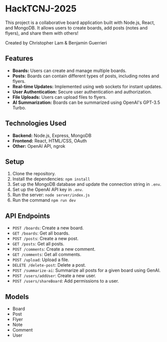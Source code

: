 # HackTCNJ-2025

This project is a collaborative board application built with Node.js, React, and MongoDB. It allows users to create boards, add posts (notes and flyers), and share them with others!

Created by Christopher Lam & Benjamin Guerrieri

## Features

*   **Boards:** Users can create and manage multiple boards.
*   **Posts:** Boards can contain different types of posts, including notes and flyers.
*   **Real-time Updates:** Implemented using web sockets for instant updates.
*   **User Authentication:** Secure user authentication and authorization.
*   **File Uploads:** Users can upload files to flyers.
*   **AI Summarization:** Boards can be summarized using OpenAI's GPT-3.5 Turbo.

## Technologies Used

*   **Backend:** Node.js, Express, MongoDB
*   **Frontend:** React, HTML/CSS, OAuth
*   **Other:** OpenAI API, ngrok

## Setup

1.  Clone the repository.
2.  Install the dependencies: `npm install`
3.  Set up the MongoDB database and update the connection string in `.env`.
4.  Set up the OpenAI API key in `.env`.
5.  Run the server: `node server/index.js`
6.  Run the command `npm run dev`

## API Endpoints

*   `POST /boards`: Create a new board.
*   `GET /boards`: Get all boards.
*   `POST /posts`: Create a new post.
*   `GET /posts`: Get all posts.
*   `POST /comments`: Create a new comment.
*   `GET /comments`: Get all comments.
*   `POST /upload`: Upload a file.
*   `DELETE /delete-post`: Delete a post.
*   `POST /summarize-ai`: Summarize all posts for a given board using GenAI.
*   `POST /users/addUser`: Create a new user.
*   `POST /users/shareBoard`: Add permissions to a user.

## Models

*   Board
*   Post
*   Flyer
*   Note
*   Comment
*   User
